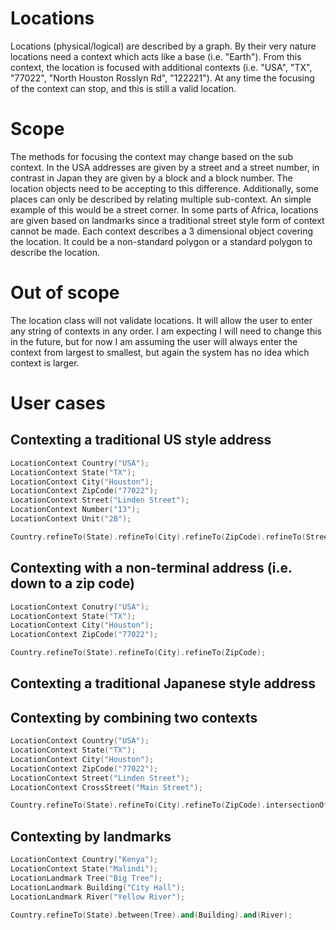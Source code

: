 # Locations
  Locations (physical/logical) are described by a graph. By their very nature locations need a context which acts like a base (i.e. "Earth"). From this context, the location is focused with additional contexts (i.e. "USA", "TX", "77022", "North Houston Rosslyn Rd", "122221"). At any time the focusing of the context can stop, and this is still a valid location.
# Scope
  The methods for focusing the context may change based on the sub context. In the USA addresses are given by a street and a street number, in contrast in Japan they are given by a block and a block number. The location objects need to be accepting to this difference.
  Additionally, some places can only be described by relating multiple sub-context. An simple example of this would be a street corner. In some parts of Africa, locations are given based on landmarks since a traditional street style form of context cannot be made.
  Each context describes a 3 dimensional object covering the location. It could be a non-standard polygon or a standard polygon to describe the location.
# Out of scope
  The location class will not validate locations. It will allow the user to enter any string of contexts in any order. I am expecting I will need to change this in the future, but for now I am assuming the user will always enter the context from largest to smallest, but again the system has no idea which context is larger.
# User cases
## Contexting a traditional US style address
```c++
LocationContext Country("USA");
LocationContext State("TX");
LocationContext City("Houston");
LocationContext ZipCode("77022");
LocationContext Street("Linden Street");
LocationContext Number("13");
LocationContext Unit("2B");

Country.refineTo(State).refineTo(City).refineTo(ZipCode).refineTo(Street).refineTo(Number).refineTo(Unit);
```
## Contexting with a non-terminal address (i.e. down to a zip code)
```c++
LocationContext Conutry("USA");
LocationContext State("TX");
LocationContext City("Houston");
LocationContext ZipCode("77022");

Country.refineTo(State).refineTo(City).refineTo(ZipCode);
```
## Contexting a traditional Japanese style address
## Contexting by combining two contexts
```c++
LocationContext Country("USA");
LocationContext State("TX");
LocationContext City("Houston");
LocationContext ZipCode("77022");
LocationContext Street("Linden Street");
LocationContext CrossStreet("Main Street");

Country.refineTo(State).refineTo(City).refineTo(ZipCode).intersectionOf(Street).and(CrossStreet);
```
## Contexting by landmarks
```c++
LocationContext Country("Kenya");
LocationContext State("Malindi");
LocationLandmark Tree("Big Tree");
LocationLandmark Building("City Hall");
LocationLandmark River("Yellow River");

Country.refineTo(State).between(Tree).and(Building).and(River);
```
